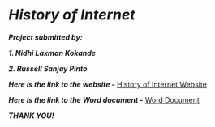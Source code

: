 # ***History of Internet***

***Project submitted by:***

***1. Nidhi Laxman Kokande***

***2. Russell Sanjay Pinto***

***Here is the link to the website -***
[History of Internet Website](http://localhost:63342/History-of-Internet/index.html)

***Here is the link to the Word document -***
[Word Document](https://github.com/russell-007-coder/History-of-Internet/blob/main/WDS%20word%20doc/WDS%20word.docx)

***THANK YOU!***
